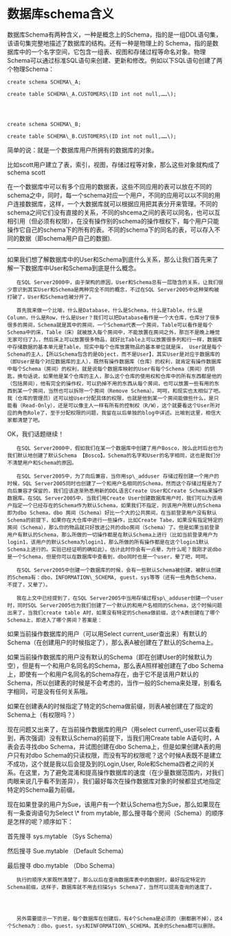 # 数据库schema含义

数据库Schema有两种含义，一种是概念上的Schema，指的是一组DDL语句集，该语句集完整地描述了数据库的结构。还有一种是物理上的 Schema，指的是数据库中的一个名字空间，它包含一组表、视图和存储过程等命名对象。物理Schema可以通过标准SQL语句来创建、更新和修改。例如以下SQL语句创建了两个物理Schema：

```
create schema SCHEMA\_A;

create table SCHEMA\_A.CUSTOMERS\(ID int not null,……\);




create schema SCHEMA\_B;

create table SCHEMA\_B.CUSTOMERS\(ID int not null,……\);
```

简单的说：就是一个数据库用户所拥有的数据库的对象。

比如scott用户建立了表，索引，视图，存储过程等对象，那么这些对象就构成了schema   scott

在一个数据库中可以有多个应用的数据表，这些不同应用的表可以放在不同的schema之中，同时，每一个schema对应一个用户，不同的应用可以以不同的用户连接数据库，这样，一个大数据库就可以根据应用把其表分开来管理。不同的schema之间它们没有直接的关系，不同的shcema之间的表可以同名，也可以互相引用（但必须有权限），在没有操作别的schema的操作根权下，每个用户只能操作它自己的schema下的所有的表。不同的schema下的同名的表，可以存入不同的数据（即schema用户自己的数据\).

---

如果我们想了解数据库中的User和Schema到底什么关系，那么让我们首先来了解一下数据库中User和Schema到底是什么概念。

```
   在SQL Server2000中，由于架构的原因，User和Schema总有一层隐含的关系，让我们很少意识到其实User和Schema是两种完全不同的概念，不过在SQL Server2005中这种架构被打破了，User和Schema也被分开了。     

   首先我来做一个比喻，什么是Database，什么是Schema，什么是Table，什么是Column，什么是Row，什么是User？我们可以把Database看作是一个大仓库，仓库分了很多很多的房间，Schema就是其中的房间，一个Schema代表一个房间，Table可以看作是每个Schema中的床，Table（床）就被放入每个房间中，不能放置在房间之外，那岂不是晚上睡觉无家可归了J。，然后床上可以放置很多物品，就好比Table上可以放置很多列和行一样，数据库中存储数据的基本单元是Table，现实中每个仓库放置物品的基本单位就是床， User就是每个Schema的主人，【所以Schema包含的是Object，而不是User】，其实User是对应于数据库的（即User是每个对应数据库的主人），既然有操作数据库（仓库）的权利，就肯定有操作数据库中每个Schema（房间）的权利，就是说每个数据库映射的User有每个Schema（房间）的钥匙，换句话说，如果他是某个仓库的主人，那么这个仓库的使用权和仓库中的所有东西都是他的（包括房间），他有完全的操作权，可以扔掉不用的东西从每个房间，也可以放置一些有用的东西到某一个房间，当然也可以拆除一个房间（Remove Schema）。呵呵，和现实也太相似了吧。我（仓库的管理员）还可以给User分配具体的权限，也就是他到某一个房间能做些什么，是只能看（Read-Only），还是可以像主人一样有所有的控制权（R/W），这个就要看这个User所对应的角色Role了，至于分配权限的问题，我留在以后单独的blog中详述。比喻到这里，相信大家都清楚了吧。
```

OK，我们话题继续！

```
   在SQL Server2000中，假如我们在某一个数据库中创建了用户Bosco，按么此时后台也为我们默认地创建了默认Schema 【Bosco】。Schema的名字和User的名字相同，这也是我们分不清楚用户和Schema的原因。

   在SQL Server2005中，为了向后兼容，当你用sp\_adduser 存储过程创建一个用户的时候，SQL Server2005同时也创建了一个和用户名相同的Schema，然而这个存储过程是为了向后兼容才保留的，我们应该逐渐熟悉用新的DDL语言Create User和Create Schema来操作数据库。在SQL Server2005中，当我们用Create User创建数据库用户时，我们可以为该用户指定一个已经存在的Schema作为默认Schema，如果我们不指定，则该用户所默认的Schema即为dbo Schema，dbo 房间（Schema）好比一个大的公共房间，在当前登录用户没有默认Schema的前提下，如果你在大仓库中进行一些操作，比如Create Tabe，如果没有指定特定的房间（Schema），那么你的物品就只好放进公共的dbo房间（Schema）了。但是如果当前登录用户有默认的Schema，那么所做的一切操作都是在默认Schema上进行（比如当前登录用户为login1，该用户的默认Schema为login1，那么所做的所有操作都是在这个login1默认Schema上进行的。实验已经证明的确如此）。估计此时你会有一点晕，为什么呢？我刚才说dbo是一个Schema，但是你可以在数据库中查看到，dbo同时也是一个user，晕了吧，呵呵。

   在SQL Server2005中创建一个数据库的时候，会有一些默认Schema被创建，被默认创建的Schema有：dbo，INFORMATION\_SCHEMA, guest，sys等等（还有一些角色Schema，不提了，又晕了）。

   我在上文中已经提到了，在SQL Server2005中当用存储过程sp\_adduser创建一个user时，同时SQL Server2005也为我们创建了一个默认的和用户名相同的Schema，这个时候问题出来了，当我们create table A时，如果没有特定的Schema做前缀，这个A表创建在了哪个Schema上，即进入了哪个房间？答案是：
```

如果当前操作数据库的用户（可以用Select current\_user查出来）有默认的Schema（在创建用户的时候指定了），那么表A被创建在了默认的Schema上。

如果当前操作数据库的用户没有默认的Schema（即在创建User的时候默认为空），但是有一个和用户名同名的Schema，那么表A照样被创建在了dbo Schema上，即使有一个和用户名同名的Schema存在，由于它不是该用户默认的Schema，所以创建表的时候是不会考虑的，当作一般的Schema来处理，别看名字相同，可是没有任何关系哦。

如果在创建表A的时候指定了特定的Schema做前缀，则表A被创建在了指定的 Schema上（有权限吗？）

   现在问题又出来了，在当前操作数据库的用户（用select current\\_user可以查看到，再次强调）没有默认Schema的前提下，当我们用Create table A语句时，A表会去寻找dbo Schema，并试图创建在dbo Schema上，但是如果创建A表的用户只有对dbo Schema的只读权限，而没有写的权限呢？这个时候A表既不是建立不成功，这个就是我以后会提及到的Login,User, Role和Schema四者之间的关系。在这里，为了避免混淆和提高操作数据库的速度（在少量数据范围内，对我们肉眼来说几乎看不到差异），我们最好每次在操作数据库对象的时候都显式地指定特定的Schema最为前缀。









   现在如果登录的用户为Sue，该用户有一个默认Schema也为Sue，那么如果现在有一条查询语句为Select \\* from mytable, 那么搜寻每个房间（Schema）的顺序是怎样的呢？顺序如下：

首先搜寻 sys.mytable   （Sys Schema）

然后搜寻 Sue.mytable   （Default Schema）

最后搜寻 dbo.mytable      （Dbo Schema）

```
   执行的顺序大家既然清楚了，那么以后在查询数据库表中的数据时，最好指定特定的Schema前缀，这样子，数据库就不用去扫描Sys Schema了，当然可以提高查询的速度了。




   另外需要提示一下的是，每个数据库在创建后，有4个Schema是必须的（删都删不掉），这4个Schema为：dbo，guest，sys和INFORMATION\_SCHEMA，其余的Schema都可以删除。
```



